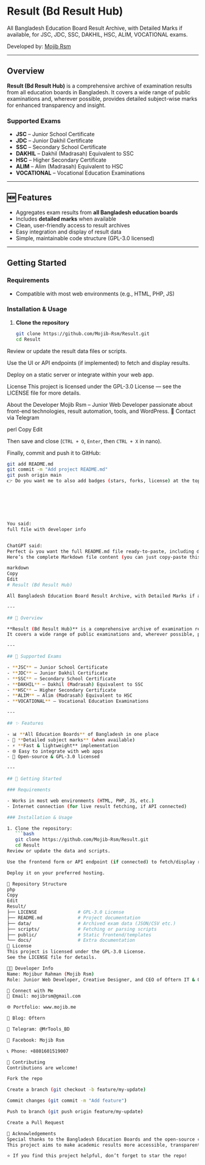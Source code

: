 # Result (Bd Result Hub)

All Bangladesh Education Board Result Archive, with Detailed Marks if available, for JSC, JDC, SSC, DAKHIL, HSC, ALIM, VOCATIONAL exams.

Developed by: [Mojib Rsm](https://t.me/MrTools_BD)

---

##  Overview

**Result (Bd Result Hub)** is a comprehensive archive of examination results from all education boards in Bangladesh. It covers a wide range of public examinations and, wherever possible, provides detailed subject-wise marks for enhanced transparency and insight.

### Supported Exams

- **JSC** – Junior School Certificate  
- **JDC** – Junior Dakhil Certificate  
- **SSC** – Secondary School Certificate  
- **DAKHIL** – Dakhil (Madrasah) Equivalent to SSC  
- **HSC** – Higher Secondary Certificate  
- **ALIM** – Alim (Madrasah) Equivalent to HSC  
- **VOCATIONAL** – Vocational Education Examinations

---

## 🆕 Features

- Aggregates exam results from **all Bangladesh education boards**
- Includes **detailed marks** when available
- Clean, user-friendly access to result archives
- Easy integration and display of result data
- Simple, maintainable code structure (GPL-3.0 licensed)

---

##  Getting Started

###  Requirements

- Compatible with most web environments (e.g., HTML, PHP, JS)

###  Installation & Usage

1. **Clone the repository**
   ```bash
   git clone https://github.com/Mojib-Rsm/Result.git
   cd Result
Review or update the result data files or scripts.

Use the UI or API endpoints (if implemented) to fetch and display results.

Deploy on a static server or integrate within your web app.

License
This project is licensed under the GPL-3.0 License — see the LICENSE file for more details.

About the Developer
Mojib Rsm – Junior Web Developer passionate about front-end technologies, result automation, tools, and WordPress.
📩 Contact via Telegram

perl
Copy
Edit

Then save and close (`CTRL + O`, `Enter`, then `CTRL + X` in nano).

Finally, commit and push it to GitHub:

```bash
git add README.md
git commit -m "Add project README.md"
git push origin main
👉 Do you want me to also add badges (stars, forks, license) at the top of the README for a more professional GitHub look?







You said:
full file with developer info


ChatGPT said:
Perfect 👍 you want the full README.md file ready-to-paste, including detailed developer info.
Here’s the complete Markdown file content (you can just copy-paste this into README.md in your repo):

markdown
Copy
Edit
# Result (Bd Result Hub)

All Bangladesh Education Board Result Archive, with Detailed Marks if available, for JSC, JDC, SSC, DAKHIL, HSC, ALIM, VOCATIONAL exams.

---

## 📖 Overview

**Result (Bd Result Hub)** is a comprehensive archive of examination results from all education boards in Bangladesh.  
It covers a wide range of public examinations and, wherever possible, provides **detailed subject-wise marks** for enhanced transparency and insight.

---

## 🏫 Supported Exams

- **JSC** – Junior School Certificate  
- **JDC** – Junior Dakhil Certificate  
- **SSC** – Secondary School Certificate  
- **DAKHIL** – Dakhil (Madrasah) Equivalent to SSC  
- **HSC** – Higher Secondary Certificate  
- **ALIM** – Alim (Madrasah) Equivalent to HSC  
- **VOCATIONAL** – Vocational Education Examinations  

---

## ✨ Features

- 📊 **All Education Boards** of Bangladesh in one place  
- 📝 **Detailed subject marks** (when available)  
- ⚡ **Fast & lightweight** implementation  
- 🌐 Easy to integrate with web apps  
- 📂 Open-source & GPL-3.0 licensed  

---

## 🚀 Getting Started

### Requirements

- Works in most web environments (HTML, PHP, JS, etc.)
- Internet connection (for live result fetching, if API connected)

### Installation & Usage

1. Clone the repository:
   ```bash
   git clone https://github.com/Mojib-Rsm/Result.git
   cd Result
Review or update the data and scripts.

Use the frontend form or API endpoint (if connected) to fetch/display results.

Deploy it on your preferred hosting.

📂 Repository Structure
php
Copy
Edit
Result/
├── LICENSE               # GPL-3.0 License
├── README.md             # Project documentation
├── data/                 # Archived exam data (JSON/CSV etc.)
├── scripts/              # Fetching or parsing scripts
├── public/               # Static frontend/templates
└── docs/                 # Extra documentation
📜 License
This project is licensed under the GPL-3.0 License.
See the LICENSE file for details.

👨‍💻 Developer Info
Name: Mojibur Rahman (Mojib Rsm)
Role: Junior Web Developer, Creative Designer, and CEO of Oftern IT & Oftern Shop

🔗 Connect with Me
📧 Email: mojibrsm@gmail.com

🌐 Portfolio: www.mojib.me

📰 Blog: Oftern

💬 Telegram: @MrTools_BD

📱 Facebook: Mojib Rsm

📞 Phone: +8801601519007

🤝 Contributing
Contributions are welcome!

Fork the repo

Create a branch (git checkout -b feature/my-update)

Commit changes (git commit -m "Add feature")

Push to branch (git push origin feature/my-update)

Create a Pull Request

🙌 Acknowledgements
Special thanks to the Bangladesh Education Boards and the open-source community.
This project aims to make academic results more accessible, transparent, and reliable for everyone.

⭐ If you find this project helpful, don’t forget to star the repo!
